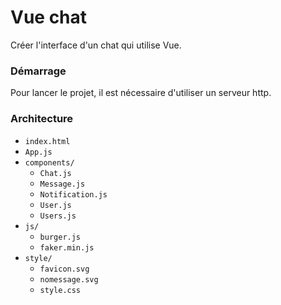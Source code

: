 # Vue chat

Créer l'interface d'un chat qui utilise Vue.

### Démarrage

Pour lancer le projet, il est nécessaire d'utiliser un serveur http.

### Architecture

- `index.html`
- `App.js`
- `components/`
	- `Chat.js`
	- `Message.js`
	- `Notification.js`
	- `User.js`
	- `Users.js`
- `js/`
	- `burger.js`
	- `faker.min.js`
- `style/`
	- `favicon.svg`
	- `nomessage.svg`
	- `style.css`

